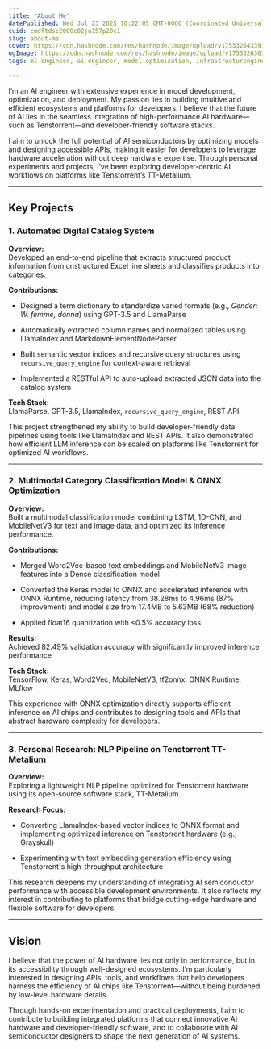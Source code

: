 ```yaml
---
title: "About Me"
datePublished: Wed Jul 23 2025 10:22:05 GMT+0000 (Coordinated Universal Time)
cuid: cmdftdsc2000c02ju157p20c1
slug: about-me
cover: https://cdn.hashnode.com/res/hashnode/image/upload/v1753326433910/bcdd1aab-35d8-451b-ba7b-241e3fd9ee90.png
ogImage: https://cdn.hashnode.com/res/hashnode/image/upload/v1753326301815/171da613-9be1-439a-90f5-92e7ffd1e40d.png
tags: ml-engineer, ai-engineer, model-optimization, infrastructurengineer

---
```


I’m an AI engineer with extensive experience in model development, optimization, and deployment. My passion lies in building intuitive and efficient ecosystems and platforms for developers. I believe that the future of AI lies in the seamless integration of high-performance AI hardware—such as Tenstorrent—and developer-friendly software stacks.

I aim to unlock the full potential of AI semiconductors by optimizing models and designing accessible APIs, making it easier for developers to leverage hardware acceleration without deep hardware expertise. Through personal experiments and projects, I’ve been exploring developer-centric AI workflows on platforms like Tenstorrent’s TT-Metalium.

---

## Key Projects

### 1\. Automated Digital Catalog System

**Overview:**  
Developed an end-to-end pipeline that extracts structured product information from unstructured Excel line sheets and classifies products into categories.

**Contributions:**

* Designed a term dictionary to standardize varied formats (e.g., *Gender: W, femme, donna*) using GPT-3.5 and LlamaParse
    
* Automatically extracted column names and normalized tables using LlamaIndex and MarkdownElementNodeParser
    
* Built semantic vector indices and recursive query structures using `recursive_query_engine` for context-aware retrieval
    
* Implemented a RESTful API to auto-upload extracted JSON data into the catalog system
    

**Tech Stack:**  
LlamaParse, GPT-3.5, LlamaIndex, `recursive_query_engine`, REST API

This project strengthened my ability to build developer-friendly data pipelines using tools like LlamaIndex and REST APIs. It also demonstrated how efficient LLM inference can be scaled on platforms like Tenstorrent for optimized AI workflows.

---

### 2\. Multimodal Category Classification Model & ONNX Optimization

**Overview:**  
Built a multimodal classification model combining LSTM, 1D-CNN, and MobileNetV3 for text and image data, and optimized its inference performance.

**Contributions:**

* Merged Word2Vec-based text embeddings and MobileNetV3 image features into a Dense classification model
    
* Converted the Keras model to ONNX and accelerated inference with ONNX Runtime, reducing latency from 38.28ms to 4.96ms (87% improvement) and model size from 17.4MB to 5.63MB (68% reduction)
    
* Applied float16 quantization with &lt;0.5% accuracy loss
    

**Results:**  
Achieved 82.49% validation accuracy with significantly improved inference performance

**Tech Stack:**  
TensorFlow, Keras, Word2Vec, MobileNetV3, tf2onnx, ONNX Runtime, MLflow

This experience with ONNX optimization directly supports efficient inference on AI chips and contributes to designing tools and APIs that abstract hardware complexity for developers.

---

### 3\. Personal Research: NLP Pipeline on Tenstorrent TT-Metalium

**Overview:**  
Exploring a lightweight NLP pipeline optimized for Tenstorrent hardware using its open-source software stack, TT-Metalium.

**Research Focus:**

* Converting LlamaIndex-based vector indices to ONNX format and implementing optimized inference on Tenstorrent hardware (e.g., Grayskull)
    
* Experimenting with text embedding generation efficiency using Tenstorrent's high-throughput architecture
    

This research deepens my understanding of integrating AI semiconductor performance with accessible development environments. It also reflects my interest in contributing to platforms that bridge cutting-edge hardware and flexible software for developers.

---

## Vision

I believe that the power of AI hardware lies not only in performance, but in its accessibility through well-designed ecosystems. I’m particularly interested in designing APIs, tools, and workflows that help developers harness the efficiency of AI chips like Tenstorrent—without being burdened by low-level hardware details.

Through hands-on experimentation and practical deployments, I aim to contribute to building integrated platforms that connect innovative AI hardware and developer-friendly software, and to collaborate with AI semiconductor designers to shape the next generation of AI systems.